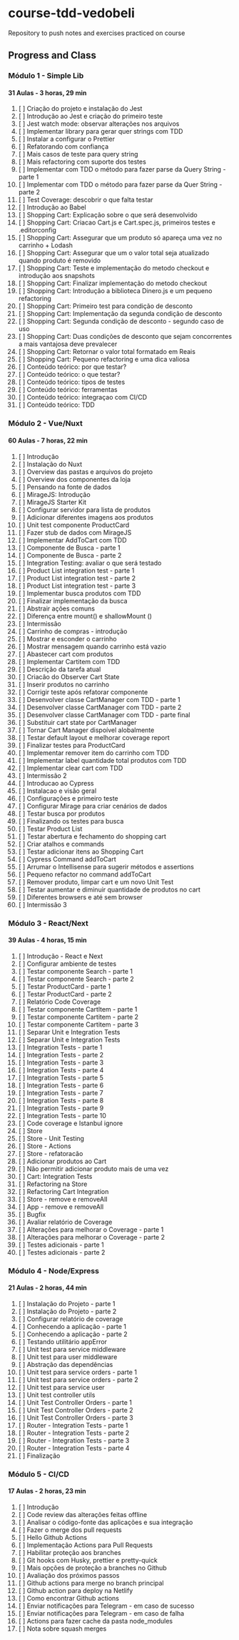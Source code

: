 # course-tdd-vedobeli

Repository to push notes and exercises practiced on course

## Progress and Class

### Módulo 1 - Simple Lib  

#### 31 Aulas - 3 horas, 29 min  


1. [ ] Criação do projeto e instalação do Jest
2. [ ] Introdução ao Jest e criação do primeiro teste
3. [ ] Jest watch mode: observar alterações nos arquivos
4. [ ] Implementar library para gerar quer strings com TDD
5. [ ] Instalar a configurar o Prettier
6. [ ] Refatorando com confiança
7. [ ] Mais casos de teste para query string
8. [ ] Mais refactoring com suporte dos testes
9. [ ] Implementar com TDD o método para fazer parse da Query String - parte 1
10. [ ] Implementar com TDD o método para fazer parse da Quer String - parte 2
11. [ ] Test Coverage: descobrir o que falta testar
12. [ ] Introdução ao Babel
13. [ ] Shopping Cart: Explicação sobre o que será desenvolvido
14. [ ] Shopping Cart: Criacao Cart.js e Cart.spec.js, primeiros testes e .editorconfig
15. [ ] Shopping Cart: Assegurar que um produto só apareça uma vez no carrinho + Lodash
16. [ ] Shopping Cart: Assegurar que um o valor total seja atualizado quando produto é removido
17. [ ] Shopping Cart: Teste e implementação do metodo checkout e introdução aos snapshots
18. [ ] Shopping Cart: Finalizar implementação do metodo checkout
19. [ ] Shopping Cart: Introdução a biblioteca Dinero.js e um pequeno refactoring
20. [ ] Shopping Cart: Primeiro test para condição de desconto
21. [ ] Shopping Cart: Implementação da segunda condição de desconto
22. [ ] Shopping Cart: Segunda condição de desconto - segundo caso de uso
23. [ ] Shopping Cart: Duas condições de desconto que sejam concorrentes a mais vantajosa deve prevalecer
24. [ ] Shopping Cart: Retornar o valor total formatado em Reais
25. [ ] Shopping Cart: Pequeno refactoring e uma dica valiosa
26. [ ] Conteúdo teórico: por que testar?
27. [ ] Conteúdo teórico: o que testar?
28. [ ] Conteúdo teórico: tipos de testes
29. [ ] Conteúdo teórico: ferramentas
30. [ ] Conteúdo teórico: integraçao com CI/CD
31. [ ] Conteúdo teórico: TDD

### Módulo 2 - Vue/Nuxt

#### 60 Aulas - 7 horas, 22 min

1. [ ] Introdução
2. [ ] Instalação do Nuxt
3. [ ] Overview das pastas e arquivos do projeto
4. [ ] Overview dos componentes da loja
5. [ ] Pensando na fonte de dados
6. [ ] MirageJS: Introdução
7. [ ] MirageJS Starter Kit
8. [ ] Configurar servidor para lista de produtos
9. [ ] Adicionar diferentes imagens aos produtos
10. [ ] Unit test componente ProductCard
11. [ ] Fazer stub de dados com MirageJS
12. [ ] Implementar AddToCart com TDD
13. [ ] Componente de Busca - parte 1
14. [ ] Componente de Busca - parte 2
15. [ ] Integration Testing: avaliar o que será testado
16. [ ] Product List integration test - parte 1
17. [ ] Product List integration test - parte 2
18. [ ] Product List integration test - parte 3
19. [ ] Implementar busca produtos com TDD
20. [ ] Finalizar implementação da busca
21. [ ] Abstrair ações comuns
22. [ ] Diferença entre mount() e shallowMount ()
23. [ ] Intermissão
24. [ ] Carrinho de compras - introdução
25. [ ] Mostrar e esconder o carrinho
26. [ ] Mostrar mensagem quando carrinho está vazio
27. [ ] Abastecer cart com produtos
28. [ ] Implementar Cartitem com TDD
29. [ ] Descrição da tarefa atual
30. [ ] Criacão do Observer Cart State
31. [ ] Inserir produtos no carrinho
32. [ ] Corrigir teste após refatorar componente
33. [ ] Desenvolver classe CartManager com TDD - parte 1
34. [ ] Desenvolver classe CartManager com TDD - parte 2
35. [ ] Desenvolver classe CartManager com TDD - parte final
36. [ ] Substituir cart state por CartManager
37. [ ] Tornar Cart Manager dispoível alobalmente
38. [ ] Testar default layout e melhorar coverage report
39. [ ] Finalizar testes para ProductCard
40. [ ] Implementar remover item do carrinho com TDD
41. [ ] Implementar label quantidade total produtos com TDD
42. [ ] Implementar clear cart com TDD
43. [ ] Intermissão 2
44. [ ] Introducao ao Cypress
45. [ ] Instalacao e visão geral
46. [ ] Configurações e primeiro teste
47. [ ] Configurar Mirage para criar cenários de dados
48. [ ] Testar busca por produtos
49. [ ] Finalizando os testes para busca
50. [ ] Testar Product List
51. [ ] Testar abertura e fechamento do shopping cart
52. [ ] Criar atalhos e commands
53. [ ] Testar adicionar itens ao Shopping Cart
54. [ ] Cypress Command addToCart
55. [ ] Arrumar o Intellisense para sugerir métodos e assertions
56. [ ] Pequeno refactor no command addToCart
57. [ ] Remover produto, limpar cart e um novo Unit Test
58. [ ] Testar aumentar e diminuir quantidade de produtos no cart
59. [ ] Diferentes browsers e até sem browser
60. [ ] Intermissão 3

### Módulo 3 - React/Next

#### 39 Aulas - 4 horas, 15 min

1. [ ] Introdução - React e Next
2. [ ] Configurar ambiente de testes
3. [ ] Testar componente Search - parte 1
4. [ ] Testar componente Search - parte 2
5. [ ] Testar ProductCard - parte 1
6. [ ] Testar ProductCard - parte 2
7. [ ] Relatório Code Coverage
8. [ ] Testar componente Cartltem - parte 1
9. [ ] Testar componente Cartitem - parte 2
10. [ ] Testar componente Cartitem - parte 3
11. [ ] Separar Unit e Integration Tests
12. [ ] Separar Unit e Integration Tests
13. [ ] Integration Tests - parte 1
14. [ ] Integration Tests - parte 2
15. [ ] Integration Tests - parte 3
16. [ ] Integration Tests - parte 4
17. [ ] Integration Tests - parte 5
18. [ ] Integration Tests - parte 6
19. [ ] Integration Tests - parte 7
20. [ ] Integration Tests - parte 8
21. [ ] Integration Tests - parte 9
22. [ ] Integration Tests - parte 10
23. [ ] Code coverage e Istanbul ignore
24. [ ] Store
25. [ ] Store - Unit Testing
26. [ ] Store - Actions
27. [ ] Store - refatoracão
28. [ ] Adicionar produtos ao Cart
29. [ ] Não permitir adicionar produto mais de uma vez
30. [ ] Cart: Integration Tests
31. [ ] Refactoring na Store
32. [ ] Refactoring Cart Integration
33. [ ] Store - remove e removeAlI
34. [ ] App - remove e removeAll
35. [ ] Bugfix
36. [ ] Avaliar relatório de Coverage
37. [ ] Alterações para melhorar o Coverage - parte 1
38. [ ] Alterações para melhorar o Coverage - parte 2
39. [ ] Testes adicionais - parte 1
40. [ ] Testes adicionais - parte 2

### Módulo 4 - Node/Express

#### 21 Aulas - 2 horas, 44 min

1. [ ] Instalação do Projeto - parte 1
2. [ ] Instalação do Projeto - parte 2
3. [ ] Configurar relatório de coverage
4. [ ] Conhecendo a aplicação - parte 1
5. [ ] Conhecendo a aplicação - parte 2
6. [ ] Testando utilitário appError
7. [ ] Unit test para service middleware
8. [ ] Unit test para user middleware
9. [ ] Abstração das dependências
10. [ ] Unit test para service orders - parte 1
11. [ ] Unit test para service orders - parte 2
12. [ ] Unit test para service user
13. [ ] Unit test controller utils
14. [ ] Unit Test Controller Orders - parte 1
15. [ ] Unit Test Controller Orders - parte 2
16. [ ] Unit Test Controller Orders - parte 3
17. [ ] Router - Integration Tests - parte 1
18. [ ] Router - Integration Tests - parte 2
19. [ ] Router - Integration Tests - parte 3
20. [ ] Router - Integration Tests - parte 4
21. [ ] Finalização

### Módulo 5 - CI/CD

#### 17 Aulas - 2 horas, 23 min

1. [ ] Introdução
2. [ ] Code review das alterações feitas offline
3. [ ] Analisar o código-fonte das aplicações e sua integração
4. [ ] Fazer o merge dos pull requests
5. [ ] Hello Github Actions
6. [ ] Implementação Actions para Pull Requests
7. [ ] Habilitar proteção aos branches
8. [ ] Git hooks com Husky, prettier e pretty-quick
9. [ ] Mais opções de proteção a branches no Github
10. [ ] Avaliação dos próximos passos
11. [ ] Github actions para merge no branch principal
12. [ ] Github action para deploy na Netlify
13. [ ] Como encontrar Github actions
14. [ ] Enviar notificações para Telegram - em caso de sucesso
15. [ ] Enviar notificações para Telegram - em caso de falha
16. [ ] Actions para fazer cache da pasta node_modules
17. [ ] Nota sobre squash merges
